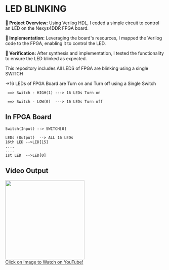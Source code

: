 # LED BLINKING
**🔹 Project Overview:** Using Verilog HDL, I coded a simple circuit to control an LED on the Nexys4DDR FPGA board.

**🔹 Implementation:** Leveraging the board's resources, I mapped the Verilog code to the FPGA, enabling it to control the LED.

**🔹 Verification:** After synthesis and implementation, I tested the functionality to ensure the LED blinked as expected.


This repository includes All LEDS of FPGA are blinking using a single SWITCH 

->16 LEDs of FPGA Board  are Turn on and Turn off using a Single Switch 
    
     ==> Switch - HIGH(1) ---> 16 LEDs Turn on
    
     ==> Switch - LOW(0)  ---> 16 LEDs Turn off
     
##  In FPGA Board
    Switch(Input) --> SWITCH[0]
    
    LEDs (Output)  --> ALL 16 LEDs
    16th LED -->LED[15]  
    ....
    ....
    1st LED  -->LED[0]

## Video Output


<a href="https://www.youtube.com/watch?v=mMCJ7QKES5s">
    <img width="250" src="https://img.youtube.com/vi/mMCJ7QKES5s/0.jpg">
    </br>Click on Image to Watch on YouTube!
</a>
